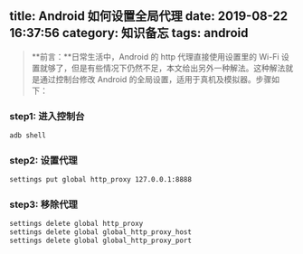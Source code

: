 title: Android 如何设置全局代理
date: 2019-08-22 16:37:56
category: 知识备忘
tags: android
---

> **前言：**日常生活中，Android 的 http 代理直接使用设置里的 Wi-Fi 设置就够了，但是有些情况下仍然不足，本文给出另外一种解法。这种解法就是通过控制台修改 Android 的全局设置，适用于真机及模拟器。步骤如下：

### step1: 进入控制台

``` bash
adb shell
```

### step2: 设置代理

``` bash
settings put global http_proxy 127.0.0.1:8888
```

### step3: 移除代理

``` bash
settings delete global http_proxy
settings delete global global_http_proxy_host
settings delete global global_http_proxy_port
```
